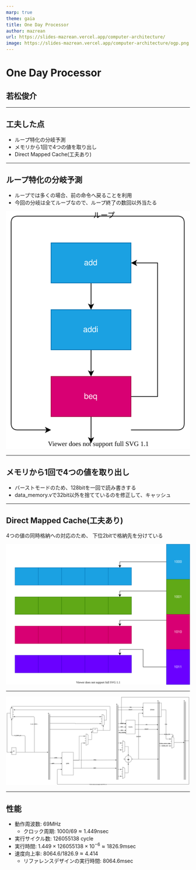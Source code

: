```yaml
---
marp: true
theme: gaia
title: One Day Processor
author: mazrean
url: https://slides-mazrean.vercel.app/computer-architecture/
image: https://slides-mazrean.vercel.app/computer-architecture/ogp.png
---
```

<!--
_class:
- lead
- invert
-->
# One Day Processor
## 若松俊介

---
## 工夫した点
- ループ特化の分岐予測
- メモリから1回で4つの値を取り出し
- Direct Mapped Cache(工夫あり)

---
<!--
_footer: 参考: https://en.wikipedia.org/wiki/Branch_predictor#Static_branch_prediction
-->
## ループ特化の分岐予測
- ループでは多くの場合、前の命令へ戻ることを利用
- 今回の分岐は全てルーブなので、ループ終了の数回以外当たる

![w:280](loop.drawio.svg)

---
<!--
_footer: 参考: https://www.acri.c.titech.ac.jp/wordpress/archives/6767
-->
## メモリから1回で4つの値を取り出し
- バーストモードのため、128bitを一回で読み書きする
- data_memory.vで32bit以外を捨てているのを修正して、キャッシュ

---
## Direct Mapped Cache(工夫あり)
4つの値の同時格納への対応のため、
下位2bitで格納先を分けている

![w:400](cache.drawio.svg)

---

![w:1100](architecture.drawio.svg)

---

## 性能
- 動作周波数: 69MHz
  - クロック周期: $1000/69 \approx 1.449$nsec
- 実行サイクル数: $126055138$ cycle
- 実行時間: $1.449 \times 126055138 \times 10^{-6} \approx 1826.9$msec
- 速度向上率: $8064.6 / 1826.9 \approx 4.414$
  - リファレンスデザインの実行時間: $8064.6$msec

